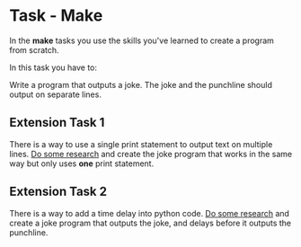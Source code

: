 # Task - Make

In the **make** tasks you use the skills you've learned to create a program from scratch.

In this task you have to:

Write a program that outputs a joke.  The joke and the punchline should output on separate lines.

## Extension Task 1

There is a way to use a single print statement to output text on multiple lines.  [Do some research](https://www.freecodecamp.org/news/python-new-line-and-how-to-python-print-without-a-newline/) and create the joke program that works in the same way but only uses **one** print statement.

## Extension Task 2

There is a way to add a time delay into python code. [Do some research](https://realpython.com/python-sleep/) and create a joke program that outputs the joke, and delays before it outputs the punchline.